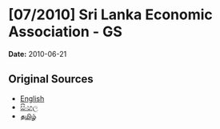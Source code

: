 # [07/2010] Sri Lanka Economic Association - GS

**Date:** 2010-06-21

## Original Sources

- [English](https://documents.gov.lk/view/bills/2010/6/07-2010_E.pdf)
- [සිංහල](https://documents.gov.lk/view/bills/2010/6/07-2010_S.pdf)
- [தமிழ்](https://documents.gov.lk/view/bills/2010/6/07-2010_T.pdf)

